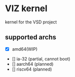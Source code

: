 # VIZ kernel
kernel for the VSD project <br/>

## supported archs
- [x] amd64(WIP)
- [] ia-32 (partial, cannot boot)
- [] aarch64 (planned)
- [] riscv64 (planned)


